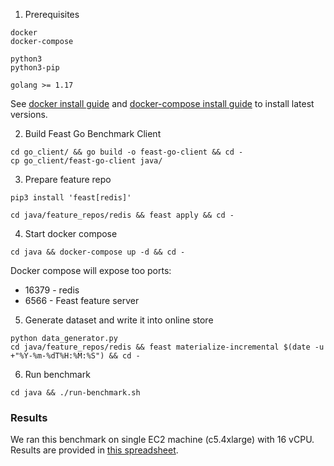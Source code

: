 1. Prerequisites
```
docker
docker-compose

python3
python3-pip

golang >= 1.17
```

See [docker install guide](https://docs.docker.com/engine/install/ubuntu/) and
[docker-compose install guide](https://docs.docker.com/compose/install/) to install latest versions.

2. Build Feast Go Benchmark Client
```
cd go_client/ && go build -o feast-go-client && cd -
cp go_client/feast-go-client java/
```

3. Prepare feature repo
```
pip3 install 'feast[redis]'

cd java/feature_repos/redis && feast apply && cd -
```

4. Start docker compose
```
cd java && docker-compose up -d && cd -
```
Docker compose will expose too ports:
* 16379 - redis
* 6566 - Feast feature server

5. Generate dataset and write it into online store
```
python data_generator.py
cd java/feature_repos/redis && feast materialize-incremental $(date -u +"%Y-%m-%dT%H:%M:%S") && cd -
```

6. Run benchmark
```
cd java && ./run-benchmark.sh
```

### Results

We ran this benchmark on single EC2 machine (c5.4xlarge) with 16 vCPU.
Results are provided in [this spreadsheet](https://docs.google.com/spreadsheets/d/1MOW-Qccd-zCJ-3i_WL88sJFWWkjyiVtKXO0c7yHmjzk/edit?usp=sharing).